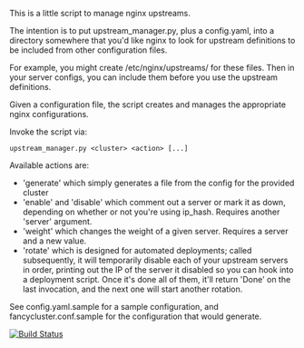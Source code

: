 This is a little script to manage nginx upstreams.

The intention is to put upstream_manager.py, plus a config.yaml, into a directory somewhere that you'd like nginx to look for upstream definitions to be included from other configuration files.

For example, you might create /etc/nginx/upstreams/ for these files. Then in your server configs, you can include them before you use the upstream definitions.

Given a configuration file, the script creates and manages the appropriate nginx configurations.

Invoke the script via:

    upstream_manager.py <cluster> <action> [...]

Available actions are:

* 'generate' which simply generates a file from the config for the provided cluster
* 'enable' and 'disable' which comment out a server or mark it as down, depending on whether or not you're using ip_hash. Requires another 'server' argument.
* 'weight' which changes the weight of a given server. Requires a server and a new value.
* 'rotate' which is designed for automated deployments; called subsequently, it will temporarily disable each of your upstream servers in order, printing out the IP of the server it disabled so you can hook into a deployment script. Once it's done all of them, it'll return 'Done' on the last invocation, and the next one will start another rotation.

See config.yaml.sample for a sample configuration, and fancycluster.conf.sample for the configuration that would generate.

[![Build Status](https://travis-ci.org/ianmcorvidae/nginx-upstream-manager.png)](https://travis-ci.org/ianmcorvidae/nginx-upstream-manager)

